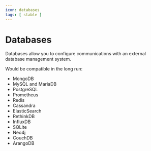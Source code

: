 ```yaml
---
icon: databases
tags: [ stable ]
---
```

# Databases

Databases allow you to configure communications with an external database management system.

Would be compatible in the long run:

- MongoDB
- MySQL and MariaDB
- PostgreSQL
- Prometheus
- Redis
- Cassandra
- ElasticSearch
- RethinkDB
- InfluxDB
- SQLite
- Neo4j
- CouchDB
- ArangoDB
